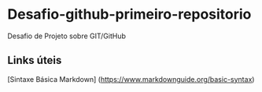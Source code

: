 # Desafio-github-primeiro-repositorio
Desafio de Projeto sobre GIT/GitHub

## Links úteis
[Sintaxe Básica Markdown] (https://www.markdownguide.org/basic-syntax)
